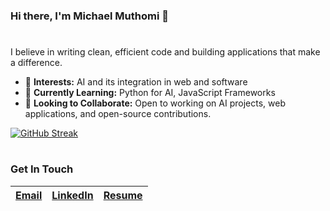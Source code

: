 ### Hi there, I'm Michael Muthomi 👋

<h1></h1>

I believe in writing clean, efficient code and building applications that make a difference.

- 🔭 **Interests:** AI and its integration in web and software
- 🌱 **Currently Learning:** Python for AI, JavaScript Frameworks
- 🤝 **Looking to Collaborate:** Open to working on AI projects, web applications, and open-source contributions.

[![GitHub Streak](http://github-readme-streak-stats.herokuapp.com?user=michaelmuthomi&theme=dark&background=000000)](https://git.io/streak-stats)

<h1></h1>

### Get In Touch
[Email](mailto:michaelmgikunda@gmail.com) | [LinkedIn](https://www.linkedin.com/in/michaelgikunda/) | [Resume](https://drive.google.com/file/d/1OcekNyYKyWeYITZxZxjzAblc7-oK2OZw/view?usp=sharing)
|--- |--- |---
